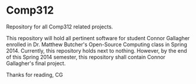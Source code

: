 Comp312
=======

Repository for all Comp312 related projects.


This repository will hold all pertinent software for student Connor Gallagher enrolled in Dr. Matthew Butcher's Open-Source Computing class in Spring 2014. Currently, this repository holds next to nothing. However, by the end of this Spring 2014 semester, this repository shall contain Connor Gallagher's final project.

Thanks for reading,
CG
